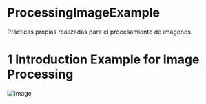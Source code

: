 # ProcessingImageExample
Prácticas propias realizadas para el procesamiento de imágenes. 

# 1 Introduction Example for Image Processing
![image](https://github.com/jorengar/ProcessingImageExample/assets/20663593/92c61f36-c2fe-4b8a-9065-d4ca311a227b)
